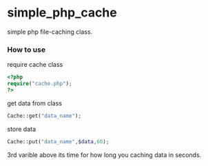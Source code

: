 # simple_php_cache
simple php file-caching class.
### How to use
require cache class
```php
<?php
require("cache.php");
?>
```
get data from class
```php
Cache::get("data_name");
```
store data
```php
Cache::put("data_name",$data,60);
```
3rd varible above its time for how long you caching data in seconds.
